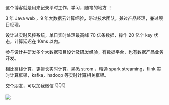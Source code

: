 这个博客就是用来记录平时工作，学习，随笔的地方 ！

3 年 Java web ，9 年大数据云计算经验，带过技术团队，兼过产品经理，兼过项目经理。

设计过实时风控系统，单日实时处理最高峰 70 亿条数据，操作 20 亿个 key 状态，计算延迟在 10ms 以内。

参与设计并研发多个大数据项目设计及研发经验，有数据平台，也有数据产品业务开发。

相比离线计算，更擅长实时计算，熟悉 strom ，精通 spark streaming，flink 实时计算框架，kafka，hadoop 等实时计算相关框架。

交个朋友，可以加我微信 👇👇👇

<!--more-->

![](https://www.azheimage.top/markdown-img-paste-20240703221537635.png?imageMogr2/auto-orient/thumbnail/!420x360r/gravity/Center/crop/500x500/interlace/1/blur/1x0/quality/80|imageslim)
